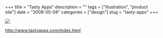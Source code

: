 +++
title = "Tasty Apps"
description = ""
tags = ["illustration", "product site"]
date = "2008-05-08"
categories = ["design"]
slug = "tasty-apps"
+++


 

  <div id="screens-thumbs" class="clearfix">
    <div class="txt-center" id="design-submission"><a href="http://www.tastyapps.com/index.html"><img id='bluga-thumbnail-1240' class='bluga-thumbnail large' src='http://media.konigi.com/bluga/
wt48236c5040d96_0.jpg'/></a></div>  
  </div>   
<p><a href="http://www.tastyapps.com/index.html">http://www.tastyapps.com/index.html</a></p>




